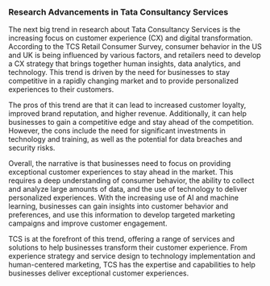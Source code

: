 ### Research Advancements in Tata Consultancy Services

The next big trend in research about Tata Consultancy Services is the increasing focus on customer experience (CX) and digital transformation. According to the TCS Retail Consumer Survey, consumer behavior in the US and UK is being influenced by various factors, and retailers need to develop a CX strategy that brings together human insights, data analytics, and technology. This trend is driven by the need for businesses to stay competitive in a rapidly changing market and to provide personalized experiences to their customers.

The pros of this trend are that it can lead to increased customer loyalty, improved brand reputation, and higher revenue. Additionally, it can help businesses to gain a competitive edge and stay ahead of the competition. However, the cons include the need for significant investments in technology and training, as well as the potential for data breaches and security risks.

Overall, the narrative is that businesses need to focus on providing exceptional customer experiences to stay ahead in the market. This requires a deep understanding of consumer behavior, the ability to collect and analyze large amounts of data, and the use of technology to deliver personalized experiences. With the increasing use of AI and machine learning, businesses can gain insights into customer behavior and preferences, and use this information to develop targeted marketing campaigns and improve customer engagement.

TCS is at the forefront of this trend, offering a range of services and solutions to help businesses transform their customer experience. From experience strategy and service design to technology implementation and human-centered marketing, TCS has the expertise and capabilities to help businesses deliver exceptional customer experiences.